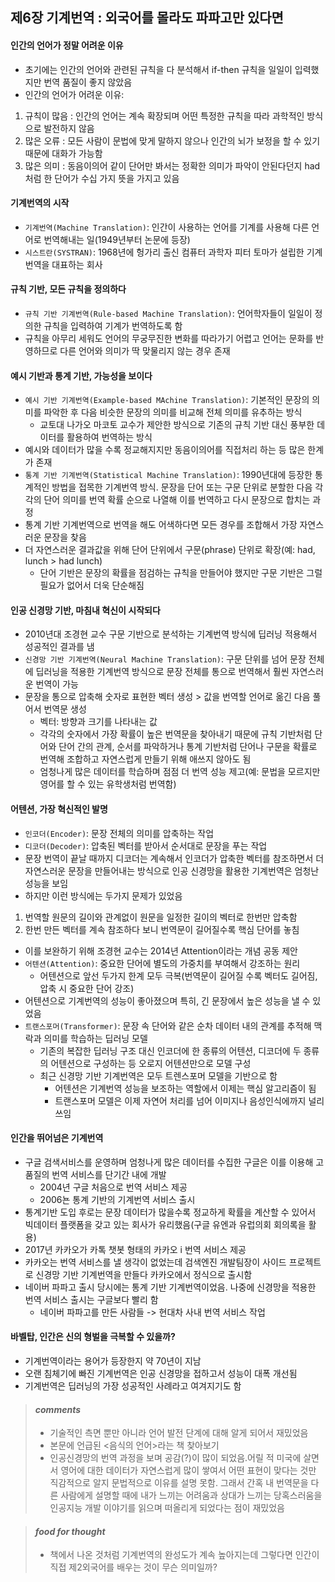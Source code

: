 ## 제6장 기계번역 : 외국어를 몰라도 파파고만 있다면

#### 인간의 언어가 정말 어려운 이유
- 초기에는 인간의 언어와 관련된 규칙을 다 분석해서 if-then 규칙을 일일이 입력했지만 번역 품질이 좋지 않았음
- 인간의 언어가 어려운 이유:
1. 규칙이 많음 : 인간의 언어는 계속 확장되며 어떤 특정한 규칙을 따라 과학적인 방식으로 발전하지 않음
2. 많은 오류 : 모든 사람이 문법에 맞게 말하지 않으나 인간의 뇌가 보정을 할 수 있기 때문에 대화가 가능함
3. 많은 의미 : 동음이의어 같이 단어만 봐서는 정확한 의미가 파악이 안된다던지 had처럼 한 단어가 수십 가지 뜻을 가지고 있음


#### 기계번역의 시작
- `기계번역(Machine Translation)`: 인간이 사용하는 언어를 기계를 사용해 다른 언어로 번역해내는 일(1949년부터 논문에 등장)
- `시스트란(SYSTRAN)`: 1968년에 헝가리 출신 컴퓨터 과학자 피터 토마가 설립한 기계번역을 대표하는 회사


#### 규칙 기반, 모든 규칙을 정의하다
- `규칙 기반 기계번역(Rule-based Machine Translation)`: 언어학자들이 일일이 정의한 규칙을 입력하여 기계가 번역하도록 함
- 규칙을 아무리 세워도 언어의 무궁무진한 변화를 따라가기 어렵고 언어는 문화를 반영하므로 다른 언어와 의미가 딱 맞물리지 않는 경우 존재


#### 예시 기반과 통계 기반, 가능성을 보이다
- `예시 기반 기계번역(Example-based MAchine Translation)`: 기본적인 문장의 의미를 파악한 후 다음 비슷한 문장의 의미를 비교해 전체 의미를 유추하는 방식
    - 교토대 나가오 마코토 교수가 제안한 방식으로 기존의 규칙 기반 대신 풍부한 데이터를 활용하여 번역하는 방식
- 예시와 데이터가 많을 수록 정교해지지만 동음이의어를 직접처리 하는 등 많은 한계가 존재
- `통계 기반 기계번역(Statistical Machine Translation)`: 1990년대에 등장한 통계적인 방법을 접목한 기계번역 방식. 문장을 단어 또는 구문 단위로 분할한 다음 각각의 단어 의미를 번역 확률 순으로 나열해 이를 번역하고 다시 문장으로 합치는 과정
- 통계 기반 기계번역으로 번역을 해도 어색하다면 모든 경우를 조합해서 가장 자연스러운 문장을 찾음
- 더 자연스러운 결과값을 위해 단어 단위에서 구문(phrase) 단위로 확장(예: had, lunch > had lunch)
    - 단어 기반은 문장의 확률을 점검하는 규칙을 만들어야 했지만 구문 기반은 그럴 필요가 없어서 더욱 단순해짐


#### 인공 신경망 기반, 마침내 혁신이 시작되다
- 2010년대 조경현 교수 구문 기반으로 분석하는 기계번역 방식에 딥러닝 적용해서 성공적인 결과를 냄
- `신경망 기반 기계번역(Neural Machine Translation)`: 구문 단위를 넘어 문장 전체에 딥러닝을 적용한 기계번역 방식으로 문장 전체를 통으로 번역해서 훨씬 자연스러운 번역이 가능
- 문장을 통으로 압축해 숫자로 표현한 벡터 생성 > 값을 번역할 언어로 옮긴 다음 풀어서 번역문 생성
    - 벡터: 방향과 크기를 나타내는 값
    - 각각의 숫자에서 가장 확률이 높은 번역문을 찾아내기 때문에 규칙 기반처럼 단어와 단어 간의 관계, 순서를 파악하거나 통계 기반처럼 단어나 구문을 확률로 번역해 조합하고 자연스럽게 만들기 위해 애쓰지 않아도 됨
    - 엄청나게 많은 데이터를 학습하며 점점 더 번역 성능 제고(예: 문법을 모르지만 영어를 할 수 있는 유학생처럼 번역함)


#### 어텐션, 가장 혁신적인 발명
- `인코더(Encoder)`: 문장 전체의 의미를 압축하는 작업
- `디코더(Decoder)`: 압축된 벡터를 받아서 순서대로 문장을 푸는 작업
- 문장 번역이 끝날 때까지 디코더는 계속해서 인코더가 압축한 벡터를 참조하면서 더 자연스러운 문장을 만들어내는 방식으로 인공 신경망을 활용한 기계번역은 엄청난 성능을 보임
- 하지만 이런 방식에는 두가지 문제가 있었음
1. 번역할 원문의 길이와 관계없이 원문을 일정한 길이의 벡터로 한번만 압축함
2. 한번 만든 벡터를 계속 참조하다 보니 번역문이 길어질수록 핵심 단어를 놓침
- 이를 보완하기 위해 조경현 교수는 2014년 Attention이라는 개념 공동 제안
- `어텐션(Attention)`: 중요한 단어에 별도의 가중치를 부여해서 강조하는 원리
    - 어텐션으로 앞선 두가지 한계 모두 극복(번역문이 길어질 수록 벡터도 길어짐, 압축 시 중요한 단어 강조)
- 어텐션으로 기계번역의 성능이 좋아졌으며 특히, 긴 문장에서 높은 성능을 낼 수 있었음
- `트랜스포머(Transformer)`: 문장 속 단어와 같은 순차 데이터 내의 관계를 추적해 맥락과 의미를 학습하는 딥러닝 모델
    - 기존의 복잡한 딥러닝 구조 대신 인코더에 한 종류의 어텐션, 디코더에 두 종류의 어텐션으로 구성하는 등 오로지 어텐션만으로 모델 구성
    - 최근 신경망 기반 기계번역은 모두 트렌스포머 모델을 기반으로 함
        - 어텐션은 기계번역 성능을 보조하는 역할에서 이제는 핵심 알고리즘이 됨
        - 트랜스포머 모델은 이제 자연어 처리를 넘어 이미지나 음성인식에까지 널리 쓰임


#### 인간을 뛰어넘은 기계번역
- 구글 검색서비스를 운영하며 엄청나게 많은 데이터를 수집한 구글은 이를 이용해 고품질의 번역 서비스를 단기간 내에 개발
    - 2004년 구글 처음으로 번역 서비스 제공
    - 2006뇬 통계 기반의 기계번역 서비스 출시 
- 통계기반 도입 후로는 문장 데이터가 많을수록 정교하게 확률을 계산할 수 있어서 빅데이터 플랫폼을 갖고 있는 회사가 유리했음(구글 유엔과 유럽의회 회의록을 활용) 
- 2017년 카카오가 카톡 챗봇 형태의 카카오 i 번역 서비스 제공
- 카카오는 번역 서비스를 낼 생각이 없었는데 검색엔진 개발팀장이 사이드 프로젝트로 신경망 기반 기계번역을 만들다 카카오에서 정식으로 출시함
- 네이버 파파고 출시 당시에는 통계 기반 기계번역이었음. 나중에 신경망을 적용한 번역 서비스 출시는 구글보다 빨리 함
    - 네이버 파파고를 만든 사람들 -> 현대차 사내 번역 서비스 작업


#### 바벨탑, 인간은 신의 형벌을 극복할 수 있을까?
- 기계번역이라는 용어가 등장한지 약 70년이 지남
- 오랜 침체기에 빠진 기계번역은 인공 신경망을 접하고서 성능이 대폭 개선됨
- 기계번역은 딥러닝의 가장 성공적인 사례라고 여겨지기도 함


> #### ***comments***
> - 기술적인 측면 뿐만 아니라 언어 발전 단계에 대해 알게 되어서 재밌었음
> - 본문에 언급된 <음식의 언어>라는 책 찾아보기
> - 인공신경망의 번역 과정을 보며 공감(?)이 많이 되었음.어릴 적 미국에 살면서 영어에 대한 데이터가 자연스럽게 많이 쌓여서 어떤 표현이 맞다는 것만 직감적으로 알지 문법적으로 이유를 설명 못함. 그래서 간혹 내 번역문을 다른 사람에게 설명할 때에 내가 느끼는 어려움과 상대가 느끼는 당혹스러움을 인공지능 개발 이야기를 읽으며 떠올리게 되었다는 점이 재밌었음


> #### ***food for thought***
> - 책에서 나온 것처럼 기계번역의 완성도가 계속 높아지는데 그렇다면 인간이 직접 제2외국어를 배우는 것이 무슨 의미일까?